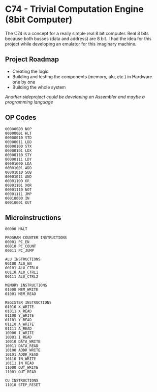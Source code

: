 # C74 - Trivial Computation Engine (8bit Computer)

The C74 is a concept for a really simple real 8 bit computer. Real 8 bits because
both busses (data and address) are 8 bit.
I had the idea for this project while developing an emulator for this imaginary machine.

## Project Roadmap

- Creating the logic
- Building and testing the components (memory, alu, etc.) in Hardware one by one
- Building the whole system

_Another sideproject could be developing an Assembler and maybe a programming language_

## OP Codes

```
00000000 NOP
00000001 HLT
00000010 STD
00000011 LDD
00000100 STX
00000101 LDX
00000110 STY
00000111 LDY
00001000 LDA
00001001 ADD
00001010 SUB
00001011 AND
00001100 OR
00001101 XOR
00001110 NOT
00001111 JMP
00010000 IN
00010001 OUT
```

## Microinstructions

```
00000 HALT

PROGRAM COUNTER INSTRUCTIONS
00001 PC_EN
00010 PC_COUNT
00011 PC_JUMP

ALU INSTRUCTIONS
00100 ALU_EN
00101 ALU_CTRL0
00110 ALU_CTRL1
00111 ALU_CTRL2

MEMORY INSTRUCTIONS
01000 MEM_WRITE
01001 MEM_READ

REGISTER INSTRUCTIONS
01010 X_WRITE
01011 X_READ
01100 Y_WRITE
01101 Y_READ
01110 A_WRITE
01111 A_READ
10000 I_WRITE
10001 I_READ
10010 DATA_WRITE
10011 DATA_READ
10100 ADDR_WRITE
10101 ADDR_READ
10110 IN_WRITE
10111 IN_READ
11000 OUT_WRITE
11001 OUT_READ

CU INSTRUCTIONS
11010 STEP_RESET
```
